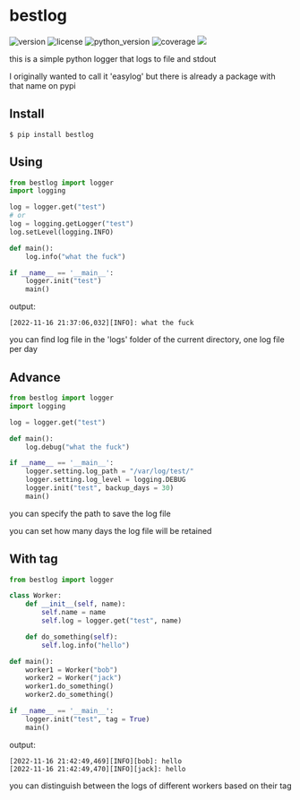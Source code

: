 # bestlog
![version](https://img.shields.io/badge/version-1.0.0-blue)
![license](https://img.shields.io/badge/license-MIT-brightgreen)
![python_version](https://img.shields.io/badge/python-%3E%3D%203.5-brightgreen)
![coverage](https://img.shields.io/badge/coverage-100%25-brightgreen)
[![](https://img.shields.io/badge/blog-@encoderlee-red)](https://encoderlee.blog.csdn.net)

this is a simple python logger that logs to file and stdout


I originally wanted to call it 'easylog' but there is already a package with that name on pypi

## Install
```$ pip install bestlog```

## Using
```python
from bestlog import logger
import logging

log = logger.get("test")
# or
log = logging.getLogger("test")
log.setLevel(logging.INFO)

def main():
    log.info("what the fuck")

if __name__ == '__main__':
    logger.init("test")
    main()
```
output:
```
[2022-11-16 21:37:06,032][INFO]: what the fuck
```

you can find log file in the 'logs' folder of the current directory, one log file per day

## Advance

```python
from bestlog import logger
import logging

log = logger.get("test")

def main():
    log.debug("what the fuck")

if __name__ == '__main__':
    logger.setting.log_path = "/var/log/test/"
    logger.setting.log_level = logging.DEBUG
    logger.init("test", backup_days = 30)
    main()
```
you can specify the path to save the log file

you can set how many days the log file will be retained

## With tag
```python
from bestlog import logger

class Worker:
    def __init__(self, name):
        self.name = name
        self.log = logger.get("test", name)

    def do_something(self):
        self.log.info("hello")

def main():
    worker1 = Worker("bob")
    worker2 = Worker("jack")
    worker1.do_something()
    worker2.do_something()

if __name__ == '__main__':
    logger.init("test", tag = True)
    main()
```
output:
```
[2022-11-16 21:42:49,469][INFO][bob]: hello
[2022-11-16 21:42:49,470][INFO][jack]: hello
```
you can distinguish between the logs of different workers based on their tag
